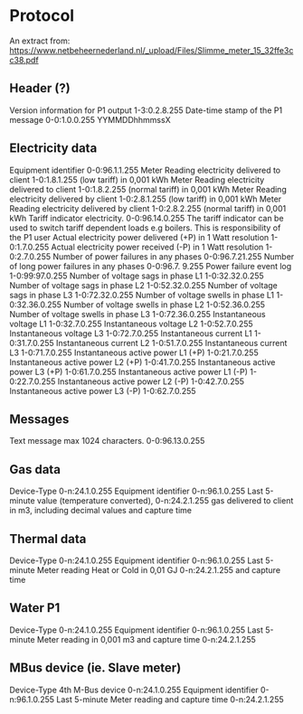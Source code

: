 # Protocol

An extract from: https://www.netbeheernederland.nl/_upload/Files/Slimme_meter_15_32ffe3cc38.pdf

## Header (?)
Version information for P1 output                                   1-3:0.2.8.255
Date-time stamp of the P1 message                                   0-0:1.0.0.255
  YYMMDDhhmmssX

## Electricity data
Equipment identifier                                                0-0:96.1.1.255
Meter Reading electricity delivered to client                       1-0:1.8.1.255
 (low tariff) in 0,001 kWh
Meter Reading electricity delivered to client                       1-0:1.8.2.255
 (normal tariff) in 0,001 kWh
Meter Reading electricity delivered by client                       1-0:2.8.1.255
 (low tariff) in 0,001 kWh
Meter Reading electricity delivered by client                       1-0:2.8.2.255
 (normal tariff) in 0,001 kWh
Tariff indicator electricity.                                       0-0:96.14.0.255
  The tariff indicator can be used to switch tariff dependent loads
  e.g boilers. This is responsibility of the P1 user 
Actual electricity power delivered (+P) in 1 Watt resolution        1-0:1.7.0.255
Actual electricity power received (-P) in 1 Watt resolution         1-0:2.7.0.255
Number of power failures in any phases                              0-0:96.7.21.255
Number of long power failures in any phases                         0-0:96.7. 9.255
Power failure event log                                             1-0:99:97.0.255
Number of voltage sags in phase L1                                  1-0:32.32.0.255
Number of voltage sags in phase L2                                  1-0:52.32.0.255
Number of voltage sags in phase L3                                  1-0:72.32.0.255
Number of voltage swells in phase L1                                1-0:32.36.0.255
Number of voltage swells in phase L2                                1-0:52.36.0.255
Number of voltage swells in phase L3                                1-0:72.36.0.255
Instantaneous voltage L1                                            1-0:32.7.0.255
Instantaneous voltage L2                                            1-0:52.7.0.255
Instantaneous voltage L3                                            1-0:72.7.0.255
Instantaneous current L1                                            1-0:31.7.0.255
Instantaneous current L2                                            1-0:51.7.0.255
Instantaneous current L3                                            1-0:71.7.0.255
Instantaneous active power L1 (+P)                                  1-0:21.7.0.255
Instantaneous active power L2 (+P)                                  1-0:41.7.0.255
Instantaneous active power L3 (+P)                                  1-0:61.7.0.255
Instantaneous active power L1 (-P)                                  1-0:22.7.0.255
Instantaneous active power L2 (-P)                                  1-0:42.7.0.255
Instantaneous active power L3 (-P)                                  1-0:62.7.0.255

## Messages
Text message max 1024 characters.                                   0-0:96.13.0.255

## Gas data
Device-Type                                                         0-n:24.1.0.255
Equipment identifier                                                0-n:96.1.0.255
Last 5-minute value (temperature converted),                        0-n:24.2.1.255
  gas delivered to client in m3, including decimal values
  and capture time

## Thermal data
Device-Type                                                         0-n:24.1.0.255
Equipment identifier                                                0-n:96.1.0.255
Last 5-minute Meter reading Heat or Cold in 0,01 GJ                 0-n:24.2.1.255
  and capture time

## Water P1
Device-Type                                                         0-n:24.1.0.255
Equipment identifier                                                0-n:96.1.0.255
Last 5-minute Meter reading in 0,001 m3 and capture time            0-n:24.2.1.255

## MBus device (ie. Slave meter)
Device-Type 4th M-Bus device                                        0-n:24.1.0.255
Equipment identifier                                                0-n:96.1.0.255
Last 5-minute Meter reading and capture time                        0-n:24.2.1.255

